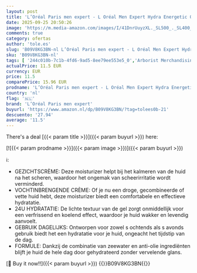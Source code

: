 ```yaml
---
layout: post
title: 'L’Oréal Paris men expert - L Oréal Men Expert Hydra Energetic Quenching Hydraterende Gel Moisturiser - Matterende Verfrissende Anti-Glans Gezichtsverzorging  Gezichtscrème voor Mannen – 100 ml'
date: 2025-09-25 20:50:26
image: 'https://m.media-amazon.com/images/I/41DnrUuyzXL._SL500_._SL400_.jpg'
comments: true
category: ofertas
author: 'tole.es'
slug: 'B09V8KG3BN-nl L’Oréal Paris men expert - L Oréal Men Expert Hydra...'
sku: 'B09V8KG3BN-nl'
tags: [ '244c010b-7c1b-4fd6-9ad5-8ee79ee553e5_0','Arborist Merchandising Root','Beauty','Beauty & persoonlijke verzorging','Dagverzorging gezicht','Gezichtsverzorgingsproducten','Huidverzorging','Mannelijke verzorging','Self Service','Special Features Stores','Vochtinbrengende middelen voor gezicht','l’oréal paris men expert','🇳🇱', ]
actualPrice: 11.5 EUR
currency: EUR
price: 11.5
comparePrice: 15.96 EUR
prodname: 'L’Oréal Paris men expert - L Oréal Men Expert Hydra Energetic Quenching Hydraterende Gel Moisturiser - Matterende Verfrissende Anti-Glans Gezichtsverzorging  Gezichtscrème voor Mannen – 100 ml'
country: 'nl'
flag: '🇳🇱'
brand: 'L’Oréal Paris men expert'
buyurl: 'https://www.amazon.nl/dp/B09V8KG3BN/?tag=tolees0b-21'
descuento: '27.94'
average: '11.5'
---
```


There's a deal [{{< param title >}}]({{< param buyurl >}})  here:

[![{{< param prodname >}}]({{< param image >}})]({{< param buyurl >}})

ℹ️:

- GEZICHTSCRÈME: Deze moisturizer helpt bij het kalmeren van de huid na het scheren, waardoor het ongemak van scheerirritatie wordt verminderd.
- VOCHTINBRENGENDE CRÈME: Of je nu een droge, gecombineerde of vette huid hebt, deze moisturizer biedt een comfortabele en effectieve hydratatie.
- 24U HYDRATATIE: De lichte textuur van de gel zorgt onmiddellijk voor een verfrissend en koelend effect, waardoor je huid wakker en levendig aanvoelt.
- GEBRUIK DAGELIJKS: Ontworpen voor zowel s ochtends als s avonds gebruik biedt het een hydratatie voor je huid, ongeacht het tijdstip van de dag.
- FORMULE: Dankzij de combinatie van zeewater en anti-olie ingrediënten blijft je huid de hele dag door gehydrateerd zonder vervelende glans.

[🛒 Buy it now!!]({{< param buyurl >}})
{{<world>}}B09V8KG3BN{{</world>}}
